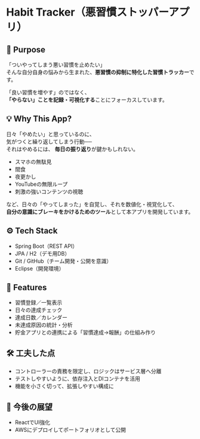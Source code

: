 # Habit Tracker（悪習慣ストッパーアプリ）

## 🎯 Purpose
「ついやってしまう悪い習慣を止めたい」  
そんな自分自身の悩みから生まれた、**悪習慣の抑制に特化した習慣トラッカー**です。

「良い習慣を増やす」のではなく、  
**「やらない」ことを記録・可視化する**ことにフォーカスしています。

## 💡 Why This App?
日々「やめたい」と思っているのに、  
気がつくと繰り返してしまう行動──  
それはやめるには、 **毎日の振り返り**が鍵かもしれない。

- スマホの無駄見
- 間食
- 夜更かし
- YouTubeの無限ループ
- 刺激の強いコンテンツの視聴

など、日々の「やってしまった」を自覚し、それを数値化・視覚化して、  
**自分の意識にブレーキをかけるためのツール**として本アプリを開発しています。

## ⚙️ Tech Stack
- Spring Boot（REST API）
- JPA / H2（デモ用DB）
- Git / GitHub（チーム開発・公開を意識）
- Eclipse（開発環境）

## 🧩 Features
- 習慣登録／一覧表示
- 日々の達成チェック
- 達成日数／カレンダー
- 未達成原因の統計・分析
- 貯金アプリとの連携による「習慣達成→報酬」の仕組み作り

## 🛠 工夫した点
- コントローラーの責務を限定し、ロジックはサービス層へ分離
- テストしやすいように、依存注入とDIコンテナを活用
- 機能を小さく切って、拡張しやすい構成に

## 🔭 今後の展望
- ReactでUI強化
- AWSにデプロイしてポートフォリオとして公開

